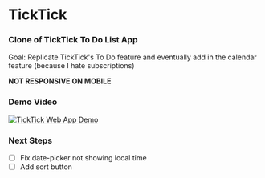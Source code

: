 # TickTick

### Clone of TickTick To Do List App

Goal: Replicate TickTick's To Do feature and eventually add in the calendar feature (because I hate subscriptions)

**NOT RESPONSIVE ON MOBILE**

### Demo Video

[![TickTick Web App Demo](http://img.youtube.com/vi/CKAhkK9xqnw/0.jpg)](http://www.youtube.com/watch?v=CKAhkK9xqnw "TickTick Clone Web App Demo")

### Next Steps

- [ ] Fix date-picker not showing local time
- [ ] Add sort button
